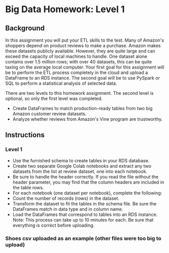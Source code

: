 # Big Data Homework: Level 1
## Background
In this assignment you will put your ETL skills to the test. Many of Amazon's shoppers depend on product reviews to make a purchase. Amazon makes these datasets publicly available. However, they are quite large and can exceed the capacity of local machines to handle. One dataset alone contains over 1.5 million rows; with over 40 datasets, this can be quite taxing on the average local computer. Your first goal for this assignment will be to perform the ETL process completely in the cloud and upload a DataFrame to an RDS instance. The second goal will be to use PySpark or SQL to perform a statistical analysis of selected data.

There are two levels to this homework assignment. The second level is optional, so only the first level was completed.
* Create DataFrames to match production-ready tables from two big Amazon customer review datasets.
* Analyze whether reviews from Amazon's Vine program are trustworthy.
## Instructions
### Level 1
* Use the furnished schema to create tables in your RDS database.
* Create two separate Google Colab notebooks and extract any two datasets from the list at review dataset, one into each notebook.
* Be sure to handle the header correctly. If you read the file without the header parameter, you may find that the column headers are included in the table rows.
* For each notebook (one dataset per notebook), complete the following:
* Count the number of records (rows) in the dataset.
* Transform the dataset to fit the tables in the schema file. Be sure the DataFrames match in data type and in column name.
* Load the DataFrames that correspond to tables into an RDS instance. Note: This process can take up to 10 minutes for each. Be sure that everything is correct before uploading.
### Shoes csv uploaded as an example (other files were too big to upload)
